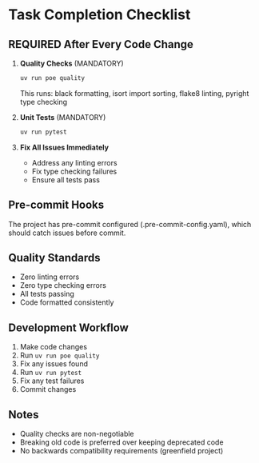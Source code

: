 # Task Completion Checklist

## REQUIRED After Every Code Change

1. **Quality Checks** (MANDATORY)
   ```bash
   uv run poe quality
   ```
   This runs: black formatting, isort import sorting, flake8 linting, pyright type checking

2. **Unit Tests** (MANDATORY)
   ```bash
   uv run pytest
   ```

3. **Fix All Issues Immediately**
   - Address any linting errors
   - Fix type checking failures
   - Ensure all tests pass

## Pre-commit Hooks
The project has pre-commit configured (.pre-commit-config.yaml), which should catch issues before commit.

## Quality Standards
- Zero linting errors
- Zero type checking errors
- All tests passing
- Code formatted consistently

## Development Workflow
1. Make code changes
2. Run `uv run poe quality` 
3. Fix any issues found
4. Run `uv run pytest`
5. Fix any test failures
6. Commit changes

## Notes
- Quality checks are non-negotiable
- Breaking old code is preferred over keeping deprecated code
- No backwards compatibility requirements (greenfield project)
